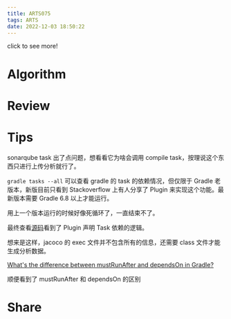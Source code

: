 ```yaml
---
title: ARTS075
tags: ARTS
date: 2022-12-03 18:50:22
---
```


click to see more!
<!--more-->

# Algorithm

# Review

# Tips

sonarqube task 出了点问题，想看看它为啥会调用 compile task，按理说这个东西只进行上传分析就行了。

`gradle tasks --all` 可以查看 gradle 的 task 的依赖情况，但仅限于 Gradle 老版本，新版目前只看到 Stackoverflow 上有人分享了 Plugin 来实现这个功能。最新版本需要 Gradle 6.8 以上才能运行。

用上一个版本运行的时候好像死循环了，一直结束不了。

最终查看[源码](https://github.com/SonarSource/sonar-scanner-gradle/blob/master/src/main/java/org/sonarqube/gradle/SonarQubePlugin.java)看到了 Plugin 声明 Task 依赖的逻辑。

想来是这样，jacoco 的 exec 文件并不包含所有的信息，还需要 class 文件才能生成分析数据。

[What's the difference between mustRunAfter and dependsOn in Gradle?](https://stackoverflow.com/questions/42033490/whats-the-difference-between-mustrunafter-and-dependson-in-gradle)

顺便看到了 mustRunAfter 和 dependsOn 的区别

# Share

